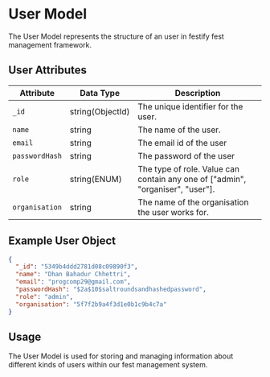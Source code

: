# User Model

The User Model represents the structure of an user in festify fest management framework.

## User Attributes

| Attribute               | Data Type          | Description                                                                                                      |
| ----------------------- | ------------------ | ---------------------------------------------------------------------------------------------------------------  |
| `_id`                   | string(ObjectId)   | The unique identifier for the user.                                                                              |
| `name`                  | string             | The name of the user.                                                                                            |
| `email`                 | string             | The email id of the user                                                                                         |
| `passwordHash`          | string             | The password of the user                                                                                         |
| `role`                  | string(ENUM)       | The type of role. Value can contain any one of ["admin", "organiser", "user"].                                   |
| `organisation`          | string             | The name of the organisation the user works for.                                                                 |

## Example User Object

```json
{
  "_id": "5349b4ddd2781d08c09890f3",
  "name": "Dhan Bahadur Chhettri",
  "email": "progcomp29@gmail.com",
  "passwordHash": "$2a$10$saltroundsandhashedpassword",
  "role": "admin",
  "organisation": "5f7f2b9a4f3d1e0b1c9b4c7a"
}
```

## Usage

The User Model is used for storing and managing information about different kinds of users within our fest management system.
